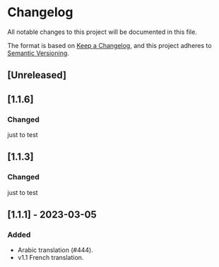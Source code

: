# Changelog

All notable changes to this project will be documented in this file.

The format is based on [Keep a Changelog](https://keepachangelog.com/en/1.0.0/),
and this project adheres to [Semantic Versioning](https://semver.org/spec/v2.0.0.html).

## [Unreleased]

## [1.1.6]

### Changed

just to test

## [1.1.3]

### Changed

just to test

## [1.1.1] - 2023-03-05

### Added

- Arabic translation (#444).
- v1.1 French translation.

